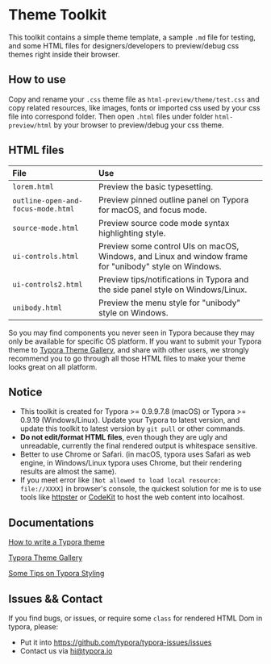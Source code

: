 # Theme Toolkit

This toolkit contains a simple theme template, a sample `.md` file for testing, and some HTML files for designers/developers to preview/debug css themes right inside their browser.

## How to use

Copy and rename your `.css` theme file as `html-preview/theme/test.css` and copy related resources, like images, fonts or imported css used by your css file into correspond folder. Then open `.html` files under folder `html-preview/html` by your browser to preview/debug your css theme.

## HTML files

| File                               | Use |
| :--------------------------------- | :-- |
| `lorem.html`                       | Preview the basic typesetting.
| `outline-open-and-focus-mode.html` | Preview pinned outline panel on Typora for macOS, and focus mode.
| `source-mode.html`                 | Preview source code mode syntax highlighting style.
| `ui-controls.html`                 | Preview some control UIs on macOS, Windows, and Linux and window frame for "unibody"  style on Windows.
| `ui-controls2.html`                | Preview tips/notifications in Typora and the side panel style on Windows/Linux.
| `unibody.html`                     | Preview the menu style for "unibody"  style on Windows.

So you may find components you never seen in Typora because they may only be available for specific OS platform. If you want to submit your Typora theme to [Typora Theme Gallery](http://theme.typora.io), and share with other users, we strongly recommend you to go through all those HTML files to make your theme looks great on all platform.

## Notice

- This toolkit is created for Typora >= 0.9.9.7.8 (macOS) or Typora >= 0.9.19 (Windows/Linux). Update your Typora to latest version, and update this toolkit to latest version by `git pull` or other commands.
- **Do not edit/format HTML files**, even though they are ugly and unreadable, currently the final rendered output is whitespace sensitive.
- Better to use Chrome or Safari. (in macOS, typora uses Safari as web engine, in Windows/Linux typora uses Chrome, but their rendering results are almost the same).
- If you meet error like `[Not allowed to load local resource: file://XXXX]` in browser's console, the quickest solution for me is to use tools like [httpster](https://github.com/SimbCo/httpster) or [CodeKit](https://incident57.com/codekit/) to host the web content into localhost.

## Documentations

[How to write a Typora theme](http://theme.typora.io/doc/Write-Custom-Theme/)

[Typora Theme Gallery](http://theme.typora.io)

[Some Tips on Typora Styling](http://support.typora.io/style)

## Issues && Contact

If you find bugs, or issues, or require some `class` for rendered HTML Dom in typora, please:

- Put it into <https://github.com/typora/typora-issues/issues>
- Contact us via <hi@typora.io>

